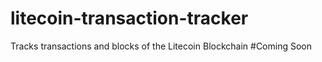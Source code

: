 # litecoin-transaction-tracker
Tracks transactions and blocks of the Litecoin Blockchain
#Coming Soon
